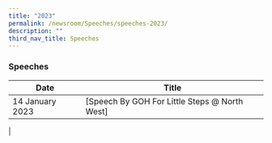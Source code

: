 ```yaml
---
title: "2023"
permalink: /newsroom/Speeches/speeches-2023/
description: ""
third_nav_title: Speeches
---
```

### Speeches

| Date | Title |
| --- | --- |
|14 January 2023 | [Speech By GOH For Little Steps @ North West][](/files/Speech/GOH%20Speech%20for%20Little%20Steps%20@%20North%20West.pdf)
|